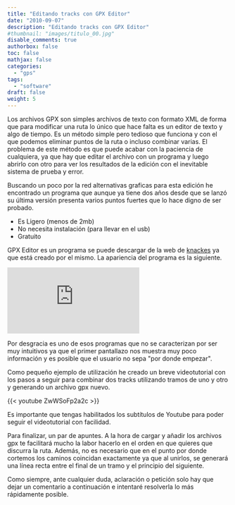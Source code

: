 ```yaml
---
title: "Editando tracks con GPX Editor"
date: "2010-09-07"
description: "Editando tracks con GPX Editor"
#thumbnail: "images/titulo_00.jpg"
disable_comments: true
authorbox: false
toc: false
mathjax: false
categories:
  - "gps"
tags:
  - "software"
draft: false
weight: 5
---
```

Los archivos GPX son simples archivos de texto con formato XML de forma que para modificar una ruta lo único que hace falta es un editor de texto y algo de tiempo. Es un método simple pero tedioso que funciona y con el que podemos eliminar puntos de la ruta o incluso combinar varias. El problema de este método es que puede acabar con la paciencia de cualquiera, ya que hay que editar el archivo con un programa y luego abrirlo con otro para ver los resultados de la edición con el inevitable sistema de prueba y error.

Buscando un poco por la red alternativas graficas para esta edición he encontrado un programa que aunque ya tiene dos años desde que se lanzó su última versión presenta varios puntos fuertes que lo hace digno de ser probado.

* Es Ligero (menos de 2mb)
* No necesita instalación (para llevar en el usb)
* Gratuito
    

GPX Editor es un programa se puede descargar de la web de [knackes][11] ya que está creado por el mismo. La apariencia del programa es la siguiente.

![image][11]

Por desgracia es uno de esos programas que no se caracterizan por ser muy intuitivos ya que el primer pantallazo nos muestra muy poco información y es posible que el usuario no sepa "por donde empezar".

Como pequeño ejemplo de utilización he creado un breve videotutorial con los pasos a seguir para combinar dos tracks utilizando tramos de uno y otro y generando un archivo gpx nuevo.

{{< youtube ZwWSoFp2a2c >}}

Es importante que tengas habilitados los subtítulos de Youtube para poder seguir el videotutorial con facilidad.

Para finalizar, un par de apuntes. A la hora de cargar y añadir los archivos gpx te facilitará mucho la labor hacerlo en el orden en que quieres que discurra la ruta. Además, no es necesario que en el punto por donde cortemos los caminos coincidan exactamente ya que al unirlos, se generará una línea recta entre el final de un tramo y el principio del siguiente.

Como siempre, ante cualquier duda, aclaración o petición solo hay que dejar un comentario a continuación e intentaré resolverla lo más rápidamente posible.

[01]: /images/20100905_gpx_editor_screen.jpg

[11]: http://www.knackes.com/blog/index.php?post/2008/11/20/193-gpx-editor-1070